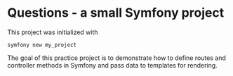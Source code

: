 # Questions - a small Symfony project

This project was initialized with 

```
symfony new my_project
```

The goal of this practice project is to demonstrate how to define routes and controller methods in Symfony and pass data to templates for rendering.

## 
